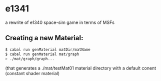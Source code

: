 # e1341
a rewrite of e1340 space-sim game in terms of MSFs

## Creating a new Material:
```bash
$ cabal run genMaterial matDir/matName
$ cabal run genMaterial mat/graph
> ./mat/graph/graph...
```
(that generates a ./mat/testMat01 material directory with a default conent (constant shader material)
